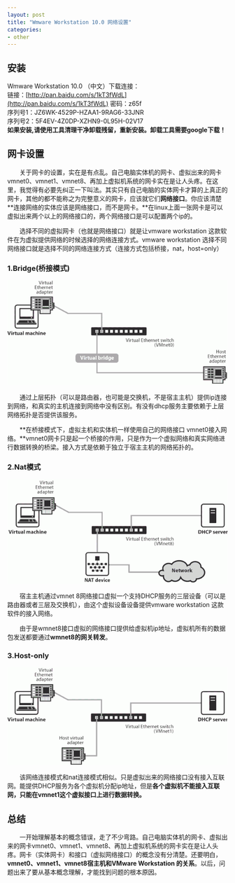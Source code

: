 ```yaml
---
layout: post
title: "Wmware Workstation 10.0 网络设置"
categories:
- other
---
```


## 安装 ##

Wmware Workstation 10.0 （中文）下载连接：<br/>
链接：[http://pan.baidu.com/s/1kT3fWdL](http://pan.baidu.com/s/1kT3fWdL) 密码：z65f<br/>
序列号1：JZ6WK-4529P-HZAA1-9RAG6-33JNR<br/>
序列号2：5F4EV-4Z0DP-XZHN9-0L95H-02V17<br/>
**如果安装,请使用工具清理干净卸载残留，重新安装。卸载工具需要google下载！**

## 网卡设置 ##

&emsp;&emsp;关于网卡的设置，实在是有点乱。自己电脑实体机的网卡、虚拟出来的网卡vmnet0、vmnet1、vmnet8、再加上虚拟机系统的网卡实在是让人头疼。在这里，我觉得有必要先纠正一下叫法。其实只有自己电脑的实体网卡才算的上真正的网卡，其他的都不能称之为完整意义的网卡，应该就它们**网络接口**。你应该清楚**连接网络的实体应该是网络接口，而不是网卡。**在linux上面一张网卡是可以虚拟出来两个以上的网络接口的，两个网络接口是可以配置两个ip的。

&emsp;&emsp;选择不同的虚拟网卡（也就是网络接口）就是让vmware workstation 这款软件在为虚拟提供网络的时候选择的网络连接方式。vmware workstation 选择不同网络接口就是选择不同的网络连接方式（连接方式包括桥接，nat，host=only）
### 1.Bridge(桥接模式) ###

![](/img/bridge.gif)

&emsp;&emsp;通过上层拓扑（可以是路由器，也可能是交换机，不是宿主主机）提供ip连接到网络，和真实的主机连接到网络中没有区别。有没有dhcp服务主要依赖于上层网络拓扑是否提供该服务。

&emsp;&emsp;**在桥接模式下，虚拟主机和实体机一样使用自己的网络接口 vmnet0接入网络。**vmnet0网卡只是起一个桥接的作用，只是作为一个虚拟网络和真实网络进行数据转换的桥梁。接入方式是依赖于独立于宿主主机的网络拓扑的。

### 2.Nat模式 ###

![](/img/nat.gif)

&emsp;&emsp;宿主主机通过vmnet 8网络接口虚拟一个支持DHCP服务的三层设备（可以是路由器或者三层及交换机），由这个虚拟设备设备提供vmware workstation 这款软件的接入网络。

&emsp;&emsp;由于是wmnet8接口虚拟的网络接口提供给虚拟机ip地址，虚拟机所有的数据包发送都要通过**wmnet8的网关转发**。

### 3.Host-only ###

![](/img/host-only.gif)

&emsp;&emsp;该网络连接模式和nat连接模式相似。只是虚拟出来的网络接口没有接入互联网。能提供DHCP服务为各个虚拟机分配ip地址，但是**各个虚拟机不能接入互联网，只能在vmnet1这个虚拟接口上进行数据转换。**

## 总结 ##

&emsp;&emsp;一开始理解基本的概念错误，走了不少弯路。自己电脑实体机的网卡、虚拟出来的网卡vmnet0、vmnet1、vmnet8、再加上虚拟机系统的网卡实在是让人头疼。网卡（实体网卡）和接口（虚拟网络接口）的概念没有分清楚。还要明白，**vmnet0、vmnet1、vmnet8宿主机和VMware Workstation 的关系**。以后，问题出来了要从基本概念理解，才能找到问题的根本原因。